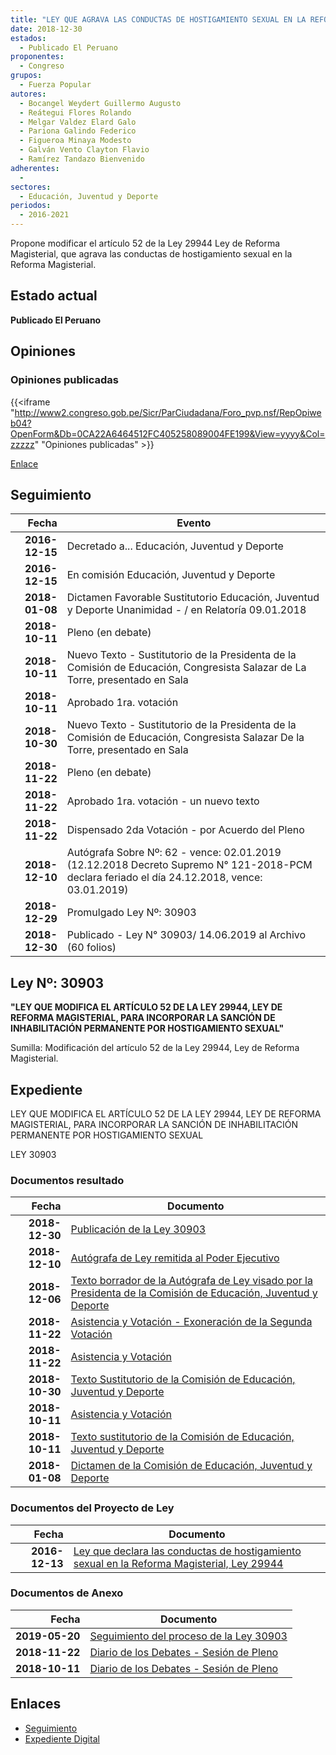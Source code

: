 ```yaml
---
title: "LEY QUE AGRAVA LAS CONDUCTAS DE HOSTIGAMIENTO SEXUAL EN LA REFORMA MAGISTERIAL, LEY 29944"
date: 2018-12-30
estados: 
  - Publicado El Peruano
proponentes: 
  - Congreso
grupos: 
  - Fuerza Popular
autores: 
  - Bocangel Weydert Guillermo Augusto
  - Reátegui Flores Rolando
  - Melgar Valdez Elard Galo
  - Pariona Galindo Federico
  - Figueroa Minaya Modesto
  - Galván Vento Clayton Flavio
  - Ramírez Tandazo Bienvenido
adherentes: 
  - 
sectores: 
  - Educación, Juventud y Deporte
periodos: 
  - 2016-2021
---
```


Propone modificar el artículo 52 de la Ley 29944 Ley de Reforma Magisterial, que agrava las conductas de hostigamiento sexual en la Reforma Magisterial.


## Estado actual

**Publicado El Peruano**

## Opiniones

### Opiniones publicadas

{{<iframe "http://www2.congreso.gob.pe/Sicr/ParCiudadana/Foro_pvp.nsf/RepOpiweb04?OpenForm&Db=0CA22A6464512FC405258089004FE199&View=yyyy&Col=zzzzz" "Opiniones publicadas" >}}

[Enlace](http://www2.congreso.gob.pe/Sicr/ParCiudadana/Foro_pvp.nsf/RepOpiweb04?OpenForm&Db=0CA22A6464512FC405258089004FE199&View=yyyy&Col=zzzzz)

## Seguimiento

| Fecha | Evento |
|------:|--------|
| **2016-12-15** | Decretado a... Educación, Juventud y Deporte|
| **2016-12-15** | En comisión Educación, Juventud y Deporte|
| **2018-01-08** | Dictamen Favorable Sustitutorio Educación, Juventud y Deporte Unanimidad - / en Relatoría 09.01.2018|
| **2018-10-11** | Pleno (en debate)|
| **2018-10-11** | Nuevo Texto - Sustitutorio de la Presidenta de la Comisión de Educación, Congresista Salazar de La Torre, presentado en Sala|
| **2018-10-11** | Aprobado 1ra. votación|
| **2018-10-30** | Nuevo Texto - Sustitutorio de la Presidenta de la Comisión de Educación, Congresista Salazar De la Torre, presentado en Sala|
| **2018-11-22** | Pleno (en debate)|
| **2018-11-22** | Aprobado 1ra. votación - un nuevo texto|
| **2018-11-22** | Dispensado 2da Votación - por Acuerdo del Pleno|
| **2018-12-10** | Autógrafa Sobre Nº: 62 - vence: 02.01.2019 (12.12.2018 Decreto Supremo N° 121-2018-PCM declara feriado el día 24.12.2018, vence: 03.01.2019)|
| **2018-12-29** | Promulgado Ley Nº: 30903|
| **2018-12-30** | Publicado - Ley N° 30903/ 14.06.2019 al Archivo (60 folios)|

## Ley Nº: 30903

**"LEY QUE MODIFICA EL ARTÍCULO 52 DE LA LEY 29944, LEY DE REFORMA MAGISTERIAL, PARA INCORPORAR LA SANCIÓN DE INHABILITACIÓN PERMANENTE POR HOSTIGAMIENTO SEXUAL"**

Sumilla: Modificación del artículo 52 de la Ley 29944, Ley de Reforma Magisterial.


## Expediente

LEY QUE MODIFICA EL ARTÍCULO 52 DE LA LEY 29944, LEY DE REFORMA MAGISTERIAL, PARA INCORPORAR LA SANCIÓN DE INHABILITACIÓN PERMANENTE POR HOSTIGAMIENTO SEXUAL

LEY 30903


### Documentos resultado

| Fecha | Documento |
|------:|--------|
| **2018-12-30** | [Publicación de la Ley 30903](http://www.leyes.congreso.gob.pe/Documentos/2016_2021/ADLP/Normas_Legales/30903-ley..pdf) |
| **2018-12-10** | [Autógrafa de Ley remitida al Poder Ejecutivo](http://www.leyes.congreso.gob.pe/Documentos/2016_2021/ADLP/Texto_Aprobado/AU0076620181210.pdf) |
| **2018-12-06** | [Texto borrador de la Autógrafa de Ley visado por la Presidenta de la Comisión de Educación, Juventud y Deporte](http://www.leyes.congreso.gob.pe/Documentos/2016_2021/Texto_Borrador_de_Autografa/BAU0076620181206.pdf) |
| **2018-11-22** | [Asistencia y Votación - Exoneración de la Segunda Votación](http://www.leyes.congreso.gob.pe/Documentos/2016_2021/Asistencia_y_Votacion/Proyectos_de_Ley/Exoneracion_de_Segunda_Votacion/ESV0076620181122..pdf) |
| **2018-11-22** | [Asistencia y Votación](http://www.leyes.congreso.gob.pe/Documentos/2016_2021/Asistencia_y_Votacion/Proyectos_de_Ley/AV0076620181122..pdf) |
| **2018-10-30** | [Texto Sustitutorio de la Comisión de Educación, Juventud y Deporte](http://www.leyes.congreso.gob.pe/Documentos/2016_2021/Texto_Sustitutorio/Proyectos_de_Ley/TS0076620181030.pdf) |
| **2018-10-11** | [Asistencia y Votación](http://www.leyes.congreso.gob.pe/Documentos/2016_2021/Asistencia_y_Votacion/Proyectos_de_Ley/AV0076620181011..pdf) |
| **2018-10-11** | [Texto sustitutorio de la Comisión de Educación, Juventud y Deporte](http://www.leyes.congreso.gob.pe/Documentos/2016_2021/Texto_Sustitutorio/Proyectos_de_Ley/TS0076620181011.pdf) |
| **2018-01-08** | [Dictamen de la Comisión de Educación, Juventud y Deporte](http://www.leyes.congreso.gob.pe/Documentos/2016_2021/Dictamenes/Proyectos_de_Ley/00766DC10MAY20180108..pdf) |

### Documentos del Proyecto de Ley

| Fecha | Documento |
|------:|--------|
| **2016-12-13** | [Ley que declara las conductas de hostigamiento sexual en la Reforma Magisterial, Ley 29944](http://www.leyes.congreso.gob.pe/Documentos/2016_2021/Proyectos_de_Ley_y_de_Resoluciones_Legislativas/PL0076620161213..pdf) |

### Documentos de Anexo

| Fecha | Documento |
|------:|--------|
| **2019-05-20** | [Seguimiento del proceso de la Ley 30903](http://www.leyes.congreso.gob.pe/Documentos/2016_2021/Seguimiento_de_Proyectos_de_Ley/00766PL20190520.pdf) |
| **2018-11-22** | [Diario de los Debates - Sesión de Pleno](http://www.leyes.congreso.gob.pe/Documentos/2016_2021/Asistencia_y_Votacion/Proyectos_de_Ley/AVCP0076820161219.pdf) |
| **2018-10-11** | [Diario de los Debates - Sesión de Pleno](http://www.leyes.congreso.gob.pe/Documentos/2016_2021/ADLP/Diario_Debates/30532_DD.pdf) |

## Enlaces 

- [Seguimiento](http://www2.congreso.gob.pe/Sicr/TraDocEstProc/CLProLey2016.nsf/f7fff46988ca05b1052578e100829cc7/8727482501af6db40525808800812a9b?OpenDocument)
- [Expediente Digital](http://www2.congreso.gob.pehttp://www2.congreso.gob.pe/Sicr/TraDocEstProc/CLProLey2016.nsf/f7fff46988ca05b1052578e100829cc7/8727482501af6db40525808800812a9b?OpenDocument&Click=05257FB7005EB655.eb71d0cf91d8294e05256cdf006b5706/$Body/0.1C6C)
